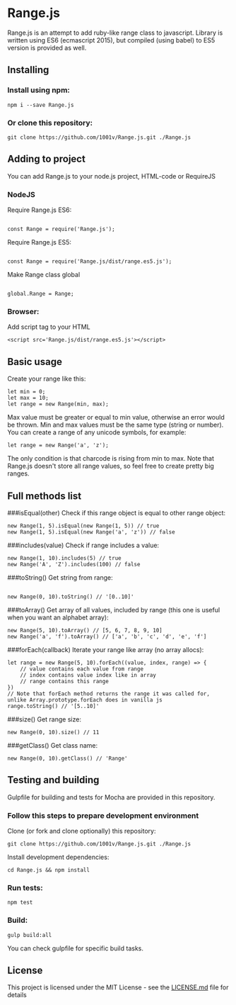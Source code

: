 # Range.js

Range.js is an attempt to add ruby-like range class to javascript. Library is written using ES6 (ecmascript 2015), but 
compiled (using babel) to ES5 version is provided as well.

## Installing

### Install using npm:

```
npm i --save Range.js
```

### Or clone this repository:

```
git clone https://github.com/1001v/Range.js.git ./Range.js
```

## Adding to project

You can add Range.js to your node.js project, HTML-code or RequireJS

### NodeJS

Require Range.js ES6:
```

const Range = require('Range.js');
```

Require Range.js ES5:
```

const Range = require('Range.js/dist/range.es5.js');
```

Make Range class global
```

global.Range = Range;
```

### Browser:

Add script tag to your HTML
```
<script src='Range.js/dist/range.es5.js'></script> 
```

## Basic usage

Create your range like this:
```
let min = 0;
let max = 10;
let range = new Range(min, max);
```

Max value must be greater or equal to min value, otherwise an error would be thrown. Min and max values must be the same type
(string or number). You can create a range of any unicode symbols, for example:

```
let range = new Range('a', 'z');
```

The only condition is that charcode is rising from min to max. Note that Range.js doesn't store all range values, so feel free to create 
pretty big ranges.


## Full methods list

###isEqual(other)
Check if this range object is equal to other range object:
```
new Range(1, 5).isEqual(new Range(1, 5)) // true
new Range(1, 5).isEqual(new Range('a', 'z')) // false
```

###includes(value)
Check if range includes a value:
```
new Range(1, 10).includes(5) // true
new Range('A', 'Z').includes(100) // false
```

###toString()
Get string from range:
```

new Range(0, 10).toString() // '[0..10]'
```

###toArray()
Get array of all values, included by range (this one is useful when you want an alphabet array):
```
new Range(5, 10).toArray() // [5, 6, 7, 8, 9, 10]
new Range('a', 'f').toArray() // ['a', 'b', 'c', 'd', 'e', 'f']
```

###forEach(callback)
Iterate your range like array (no array allocs):
```
let range = new Range(5, 10).forEach((value, index, range) => {
    // value contains each value from range
    // index contains value index like in array
    // range contains this range
})
// Note that forEach method returns the range it was called for, unlike Array.prototype.forEach does in vanilla js
range.toString() // '[5..10]'
```

###size()
Get range size:
```
new Range(0, 10).size() // 11
```

###getClass()
Get class name:
```
new Range(0, 10).getClass() // 'Range'
```

## Testing and building
Gulpfile for building and tests for Mocha are provided in this repository.
### Follow this steps to prepare development environment

Clone (or fork and clone optionally) this repository:
```
git clone https://github.com/1001v/Range.js.git ./Range.js
```
Install development dependencies:
```
cd Range.js && npm install
```

### Run tests:
```
npm test
```

### Build:
```
gulp build:all
```

You can check gulpfile for specific build tasks. 

## License

This project is licensed under the MIT License - see the [LICENSE.md](LICENSE.md) file for details